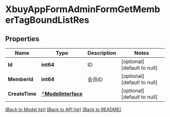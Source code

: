 # XbuyAppFormAdminFormGetMemberTagBoundListRes

## Properties
Name | Type | Description | Notes
------------ | ------------- | ------------- | -------------
**Id** | **int64** | ID | [optional] [default to null]
**MemberId** | **int64** | 会员ID | [optional] [default to null]
**CreateTime** | [***ModelInterface**](interface.md) |  | [optional] [default to null]

[[Back to Model list]](../README.md#documentation-for-models) [[Back to API list]](../README.md#documentation-for-api-endpoints) [[Back to README]](../README.md)

